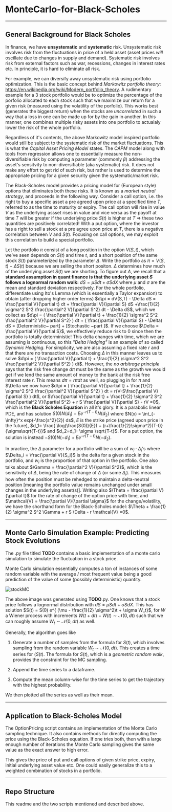 # MonteCarlo-for-Black-Scholes

---------------------------------------------------------------------------------------------------------------------------
## General Background for Black Scholes

In finance, we have **unsystematic** and **systematic** risk. Unsystematic risk involves risk from the fluctuations in price of a held asset (asset prices _will_ oscillate due to changes in supply and demand).  Systematic risk involves risk from external factors such as war, recessions, changes in interest rates etc. In principle, it is hard to eliminate all risk. 

For example, we can diversify away unsystematic risk using portfolio optimization. This is the basic concept behind _Markowitz portfolio theory_: https://en.wikipedia.org/wiki/Modern_portfolio_theory. A rudimentary example for a 3 stock portfolio would be to optimize the percentage of the porfolio allocated to each stock such that we maximize our return for a given risk (measured using the volatility of the porfolio). This works best (generates the biggest return) when the stocks are _uncorrelated_ in such a way that a loss in one can be made up for by the gain in another. In this manner, one combines multiple risky assets into one portfolio to actualaly lower the risk of the whole portfolio.

Regardless of it's contents, the above Markowitz model inspired portfolio would still be subject to the systematic risk of the market fluctuations. 
This is what the _Capital Asset Pricing Model_ states. The _CAPM_ model along with tools from regression allows one to essentially measure the non-diversifiable risk by computing a parameter (commonly $\beta$) addressing the asset's sensitvity to non-diversifiable (aka systematic) risk. It does not make any effort to get rid of such risk, but rather is used to determine the appropriate pricing for a given security given the systematic/market risk.

The Black-Scholes model provides a pricing model for (European style) options that eliminates both these risks. It is known as a _market neutral strategy_, and proceeds in the following way. Consider a call option, i.e. the right to buy a specific asset a pre agreed upon price at a specified time $T$, referred to as the time to maturity or expiry. The call option will rise in value $V$ as the underlying assset rises in value and
vice versa as the payoff at time $T$ will be greater if the underlying price $S(t)$ is higher at $T$ $\Rightarrow$ these two quantities are positively correlated! With a put option, where the investor has a right to sell a stock at a pre agree upon price at $T$, there is a negative correlation between $V$ and $S(t)$. Focusing on call options, we may exploit this correlation to build a special portfolio.

Let the portfolio $\pi$ consist of a long position in the option $V(S,t)$, which we've seen depends on $S(t)$ and time $t$, and a short position of the same stock $S(t)$ parameterized by the parameter $\Delta$. 
Write the portfolio as $\pi = V(S,t) - \Delta S(t)$ because we are selling the short positon. $\Delta$ determines how much of the underlying asset $S(t)$ we are shorting. To figure out $\Delta$, we recall
that a **standard assumption in quant finance is that the underlying asset $S$ follows a lognormal random walk:** $dS = \mu S dt  + \sigma S dX$ where $\mu$ and $\sigma$ are the mean and standard deviation
respectively. For the whole portfolio, differentiate using Ito's Lemma (which is essentially a Taylor expansion) to obtain (after dropping higher order terms) $d\pi = dV(S,T) - \Delta dS  = \frac{\partial V}{\partial t} dt + \frac{\partial V}{\partial S} dS
+\frac{1}{2} \sigma^2 S^2 \frac{\partial^2 V}{\partial S^2} dt - \Delta dS$, which we collect as
$d\pi = ( \frac{\partial V}{\partial t}  + \frac{1}{2} \sigma^2 S^2 \frac{\partial^2 V}{\partial S^2} ) dt + ( \frac{\partial V}{\partial S}  - \Delta) dS = [Deterministic~ part] + [Stochastic ~part ]$.
If we choose $\Delta = \frac{\partial V}{\partial S}$, we effectively reduce risk to $0$ since then the portfolio is totally deterministic! This delta changes with time, which we are assuming is continuous, so this _"Delta Hedging"_ is an example of
so called _Dynamic Hedging_. For simplicity, we are also assuming a fixed rate $r$ and that there are no transaction costs. Choosing $\Delta$ in this manner leaves us to solve
$d\pi = ( \frac{\partial V}{\partial t}  + \frac{1}{2} \sigma^2 S^2 \frac{\partial^2 V}{\partial S^2} ) dt$. However, the _no arbitrage principle_ says that the risk free change $d\pi$ must be the same as the growth we would get if we lend the same amount of money to the bank at the risk free interest rate $r$. This means $d\pi = r\pi dt$ as well, so plugging in for $\pi$ and $\Delta we now have
$d\pi = ( \frac{\partial V}{\partial t}  + \frac{1}{2} \sigma^2 S^2 \frac{\partial^2 V}{\partial S^2} ) dt = r(V-S\frac{\partial V}{\partial S} ) dt$, or
$\frac{\partial V}{\partial t}  + \frac{1}{2} \sigma^2 S^2 \frac{\partial^2 V}{\partial S^2} + r S \frac{\partial V}{\partial S} - rV =0$, which is the **Black Scholes Equation** in all it's glory. It is a parabolic 
linear PDE, and has solution $S(0) N(d_1) - E e^{-r(T-t)} N(d_2)$ where $N(x) = \int_{-\infty}^x exp(-\frac{s^2}{2}) ds$, $E$ is the strike price (agreed upon price in the future), $d_1= \frac{ \log(\frac{S(0)}{E}) + (r+\frac{1}{2}\sigma^2)(T-t)}{\sigma\sqrt{T-t}}$ and $d_2=d_1- \sigma \sqrt{T-t}$. For a put option, the solution is instead $-S(0)N(-d_1) + E e^{-r(T-t)}N(-d_2)$.

In practice, the $\Delta$ parameter for a portfolio will be a sum of $w_i \cdot \Delta_i$'s where $\Delta_i = \frac{\partial V}{S_i}$ is the delta for a given stock in the portfolio, and $w_i$ is the proportion of that
option in the portfolio. One also talks about $\Gamma = \frac{\partial^2 V}{\partial S^2}$, which is the sensitivity of $\Delta$, being the rate of change of $\Delta$ (or some $\Delta_i$). This measures how often the position must be rehedged to maintain a delta-neutral position [meaning the portfolio value remains unchanged under small changes in the underlying asset(s)]. Writing also $\Theta = \frac{\partial V}{\partial t}$ for the rate of change of the option price with time, and 
$\mathcal{V} = \frac{\partial V}{\partial \sigma}$ for the change/volatility, we have the shorthand form for the Black-Scholes model:
$\Theta + \frac{1}{2} \sigma^2 S^2 \Gamma + r S \Delta  - r \mathcal{V} =0$. 

---------------------------------------------------------------------------------------------------------------------------
## Monte Carlo Simulation Example: Predicting Stock Evolutions 

The .py file titled **TODO**
contains a basic implementation of a monte carlo simulation to simulate the fluctuation in a stock price. 

Monte Carlo simulation essentially computes a ton of instances of some random variable with the average / most frequent value being a good prediction of the value of some (possibly deterministic) quantity.

![stockMC](https://github.com/user-attachments/assets/34ec6a6f-03b2-478e-a94e-20376f5b2d92)

The above image was generated using **TODO**.py. One knows that a stock price follows a lognormal distribution with $dS = \mu S dt + \sigma S dX$. This has solution $S(t) = S(0) e^{ (\mu - \frac{1}{2} \sigma^2)t + \sigma W_t}$, for $W$ a Wiener process with increments $W(t+dt) - W(t) \sim \mathcal{N}(0,dt)$ such that we can roughly assume $W_t \sim \mathcal{N}(0,dt)$ as well.

Generally, the algorithm goes like
1. Generate a number of samples from the formula for $S(t)$, which involves sampling from the random variable $W_t \sim \mathcal{N}(0,dt)$. This creates a time series for $(S(t)$. The formula for $S(t)$, which is a _geometric random walk_, provides the constraint for the MC sampling. 

2. Append the time series to a dataframe.

3. Compute the mean column-wise for the time series to get the trajectory with the highest probability.

We then plotted all the series as well as their mean.

---------------------------------------------------------------------------------------------------------------------------
## Application to Black-Scholes Model

The OptionPricing script contains an implementation of the Monte Carlo sampling technique. It also contains methods for directly computing the price using the Black-Scholes equation. If one tries both, then with a large enough number of iterations the Monte Carlo sampling gives the same value as the exact answer to high error. 

This gives the price of put and call options of given strike price, expiry, initial underlying asset value etc. One could easily generalize this to a weighted combination of stocks in a portfolio. 

---------------------------------------------------------------------------------------------------------------------------
## Repo Structure

This readme and the two scripts mentioned and described above.

